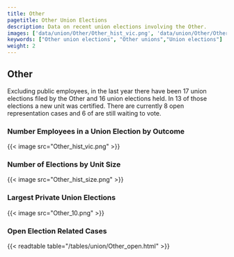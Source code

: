 ```yaml
---
title: Other
pagetitle: Other Union Elections
description: Data on recent union elections involving the Other.
images: ['data/union/Other/Other_hist_vic.png', 'data/union/Other/Other_hist_size.png', 'data/union/Other/Other_10.png']
keywords: ["Other union elections", "Other unions","Union elections"]
weight: 2
---
```

##  Other

Excluding public employees, in the last year there have been 17 union elections filed by the Other and 16 union elections held. In 13 of those elections a new unit was certified. There are currently 8 open representation cases and 6 of are still waiting to vote.

### Number Employees in a Union Election by Outcome
{{< image src="Other_hist_vic.png" >}}

### Number of Elections by Unit Size
{{< image src="Other_hist_size.png" >}}

### Largest Private Union Elections
{{< image src="Other_10.png" >}}

### Open Election Related Cases
{{< readtable table="/tables/union/Other_open.html" >}}


